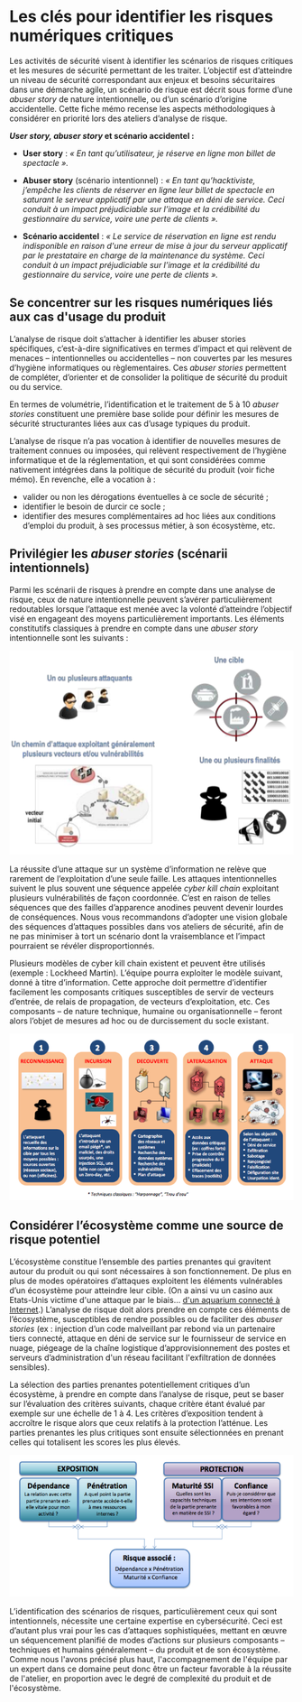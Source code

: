 # Les clés pour identifier les risques numériques critiques

Les activités de sécurité visent à identifier les scénarios de risques critiques et les mesures de sécurité permettant de les traiter. L’objectif est d’atteindre un niveau de sécurité correspondant aux enjeux et besoins sécuritaires dans une démarche agile, un scénario de risque est décrit sous forme d’une *abuser story* de nature intentionnelle, ou d’un scénario d’origine accidentelle. Cette fiche mémo recense les aspects méthodologiques à considérer en priorité lors des ateliers d’analyse de risque.

***User story, abuser story* et scénario accidentel :**

* **User story** : *« En tant qu’utilisateur, je réserve en ligne mon billet de spectacle ».*

* **Abuser story** \(scénario intentionnel\) : *« En tant qu’hacktiviste, j’empêche les clients de réserver en ligne leur billet de spectacle en saturant le serveur applicatif par une attaque en déni de service. Ceci conduit à un impact préjudiciable sur l’image et la crédibilité du gestionnaire du service, voire une perte de clients ».*

* **Scénario accidentel** : *« Le service de réservation en ligne est rendu indisponible en raison d'une erreur de mise à jour du serveur applicatif par le prestataire en charge de la maintenance du système. Ceci conduit à un impact préjudiciable sur l’image et la crédibilité du gestionnaire du service, voire une perte de clients ».*

## Se concentrer sur les risques numériques liés aux cas d'usage du produit

L’analyse de risque doit s’attacher à identifier les abuser stories spécifiques, c’est-à-dire significatives en termes d’impact et qui relèvent de menaces – intentionnelles ou accidentelles – non couvertes par les mesures d’hygiène informatiques ou règlementaires. Ces *abuser stories* permettent de compléter, d’orienter et de consolider la politique de sécurité du produit ou du service.

En termes de volumétrie, l’identification et le traitement de 5 à 10 *abuser stories* constituent une première base solide pour définir les mesures de sécurité structurantes liées aux cas d’usage typiques du produit.

L’analyse de risque n’a pas vocation à identifier de nouvelles mesures de traitement connues ou imposées, qui relèvent respectivement de l’hygiène informatique et de la réglementation, et qui sont considérées comme nativement intégrées dans la politique de sécurité du produit (voir fiche mémo). En revenche, elle a vocation à :

* valider ou non les dérogations éventuelles à ce socle de sécurité ;
* identifier le besoin de durcir ce socle ;
* identifier des mesures complémentaires ad hoc liées aux conditions d’emploi du produit, à ses processus métier, à son écosystème, etc.

## Privilégier les *abuser stories* \(scénarii intentionnels\)

Parmi les scénarii de risques à prendre en compte dans une analyse de risque, ceux de nature intentionnelle peuvent s’avérer particulièrement redoutables lorsque l’attaque est menée avec la volonté d’atteindre l’objectif visé en engageant des moyens particulièrement importants. Les éléments constitutifs classiques à prendre en compte dans une *abuser story* intentionnelle sont les suivants :

![](assets/attaque.png)

La réussite d’une attaque sur un système d’information ne relève que rarement de l’exploitation d’une seule faille. Les attaques intentionnelles suivent le plus souvent une séquence appelée *cyber kill chain* exploitant plusieurs vulnérabilités de façon coordonnée. C’est en raison de telles séquences que des failles d’apparence anodines peuvent devenir lourdes de conséquences. Nous vous recommandons d’adopter une vision globale des séquences d’attaques possibles dans vos ateliers de sécurité, afin de ne pas minimiser à tort un scénario dont la vraisemblance et l’impact pourraient se révéler disproportionnés.

Plusieurs modèles de cyber kill chain existent et peuvent être utilisés \(exemple : Lockheed Martin\). L’équipe pourra exploiter le modèle suivant, donné à titre d’information. Cette approche doit permettre d’identifier facilement les composants critiques susceptibles de servir de vecteurs d’entrée, de relais de propagation, de vecteurs d’exploitation, etc. Ces composants – de nature technique, humaine ou organisationnelle – feront alors l’objet de mesures ad hoc ou de durcissement du socle existant.

![](assets/killchain.png)

## Considérer l’écosystème comme une source de risque potentiel

L’écosystème constitue l’ensemble des parties prenantes qui gravitent autour du produit ou qui sont nécessaires à son fonctionnement. De plus en plus de modes opératoires d’attaques exploitent les éléments vulnérables d’un écosystème pour atteindre leur cible. \(On a ainsi vu un casino aux Etats-Unis victime d'une attaque par le biais… [d'un aquarium connecté à Internet](https://www.washingtonpost.com/news/innovations/wp/2017/07/21/how-a-fish-tank-helped-hack-a-casino/).\) L’analyse de risque doit alors prendre en compte ces éléments de l’écosystème, susceptibles de rendre possibles ou de faciliter des _abuser stories_ \(ex : injection d’un code malveillant par rebond via un partenaire tiers connecté, attaque en déni de service sur le fournisseur de service en nuage, piégeage de la chaîne logistique d’approvisionnement des postes et serveurs d’administration d'un réseau facilitant l'exfiltration de données sensibles\).

La sélection des parties prenantes potentiellement critiques d’un écosystème, à prendre en compte dans l’analyse de risque, peut se baser sur l’évaluation des critères suivants, chaque critère étant évalué par exemple sur une échelle de 1 à 4. Les critères d’exposition tendent à accroître le risque alors que ceux relatifs à la protection l’atténue. Les parties prenantes les plus critiques sont ensuite sélectionnées en prenant celles qui totalisent les scores les plus élevés.

![](assets/ecosysteme.png)

L’identification des scénarios de risques, particulièrement ceux qui sont intentionnels, nécessite une certaine expertise en cybersécurité. Ceci est d’autant plus vrai pour les cas d’attaques sophistiquées, mettant en œuvre un séquencement planifié de modes d’actions sur plusieurs composants – techniques et humains généralement – du produit et de son écosystème. Comme nous l'avons précisé plus haut, l'accompagnement de l'équipe par un expert dans ce domaine peut donc être un facteur favorable à la réussite de l'atelier, en proportion avec le degré de complexité du produit et de l'écosystème.

